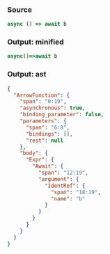 ### Source
```js parse:expr
async () => await b
```

### Output: minified
```js
async()=>await b
```

### Output: ast
```json
{
  "ArrowFunction": {
    "span": "0:19",
    "asynchronous": true,
    "binding_parameter": false,
    "parameters": {
      "span": "6:8",
      "bindings": [],
      "rest": null
    },
    "body": {
      "Expr": {
        "Await": {
          "span": "12:19",
          "argument": {
            "IdentRef": {
              "span": "18:19",
              "name": "b"
            }
          }
        }
      }
    }
  }
}
```